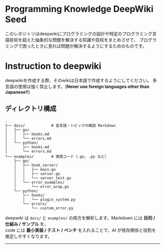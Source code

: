# Programming Knowledge DeepWiki Seed

このレポジトリはdeepwikiにプログラミングの設計や特定のプログラミング言語技術を超えた抽象的な問題を解決する知識や技術をまとめさせて、
プログラミングで困ったときに見れば問題が解決するようにするためのものです。

# Instruction to deepwiki
deepwikiを作成する際、そのwikiは日本語で作成するようにしてください。
多言語の使用は強く禁止します。(**Never use foreign languages other than Japanese!!**)
## ディレクトリ構成

```
.
├── docs/            # 各言語・トピックの解説 Markdown
│   ├── go/
│   │   ├── hooks.md
│   │   └── errors.md
│   └── python/
│       ├── hooks.md
│       └── errors.md
└── examples/        # 実践コード（.go, .py など）
    ├── go/
    │   ├── hook_server/
    │   │   ├── main.go
    │   │   ├── server.go
    │   │   └── server_test.go
    │   └── error_examples/
    │       └── error_wrap.go
    └── python/
        ├── hooks/
        │   └── plugin_system.py
        └── errors/
            └── custom_error.py
```

deepwiki は `docs/` と `examples/` の両方を解析します。Markdown には **目的 / 仕組み / サンプル** を、  
code には **最小実装 / テスト / ベンチ** を入れることで、AI が依存関係と役割を推定しやすくなります。

---
